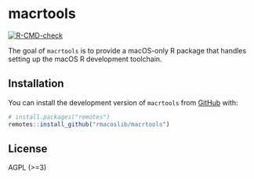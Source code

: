 
<!-- README.md is generated from README.Rmd. Please edit that file -->

# macrtools

<!-- badges: start -->

[![R-CMD-check](https://github.com/rmacoslib/macrtools/actions/workflows/R-CMD-check.yaml/badge.svg)](https://github.com/rmacoslib/macrtools/actions/workflows/R-CMD-check.yaml)
<!-- badges: end -->

The goal of `macrtools` is to provide a macOS-only R package that
handles setting up the macOS R development toolchain.

## Installation

You can install the development version of `macrtools` from
[GitHub](https://github.com/) with:

``` r
# install.packages("remotes")
remotes::install_github("rmacoslib/macrtools")
```

## License

AGPL (\>=3)
